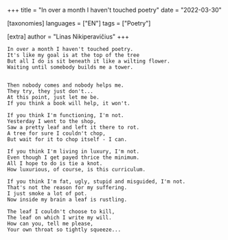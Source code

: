 +++
title = "In over a month I haven't touched poetry"
date = "2022-03-30"

[taxonomies]
languages = ["EN"]
tags = ["Poetry"]

[extra]
author = "Linas Nikiperavičius"
+++
```
In over a month I haven't touched poetry.
It's like my goal is at the top of the tree
But all I do is sit beneath it like a wilting flower.
Waiting until somebody builds me a tower.
```
<!-- more -->
```

Then nobody comes and nobody helps me.
They try, they just don't...
At this point, just let me be.
If you think a book will help, it won't.

If you think I'm functioning, I'm not.
Yesterday I went to the shop,
Saw a pretty leaf and left it there to rot.
A tree for sure I couldn't chop,
But wait for it to chop itself - I can.

If you think I'm living in luxury, I'm not.
Even though I get payed thrice the minimum.
All I hope to do is tie a knot.
How luxurious, of course, is this curriculum.

If you think I'm fat, ugly, stupid and misguided, I'm not.
That's not the reason for my suffering.
I just smoke a lot of pot.
Now inside my brain a leaf is rustling.

The leaf I couldn't choose to kill,
The leaf on which I write my will.
How can you, tell me please,
Your own throat so tightly squeeze...
```
